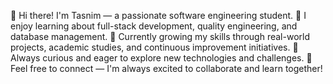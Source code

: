👋 Hi there! I'm Tasnim — a passionate software engineering student.
🚀 I enjoy learning about full-stack development, quality engineering, and database management.
🎯 Currently growing my skills through real-world projects, academic studies, and continuous improvement initiatives.
🌱 Always curious and eager to explore new technologies and challenges.
💬 Feel free to connect — I'm always excited to collaborate and learn together!
